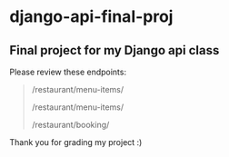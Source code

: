 # django-api-final-proj
## Final project for my Django api class

Please review these endpoints:
> /restaurant/menu-items/
> 
> /restaurant/menu-items/<int>
> 
>/restaurant/booking/

Thank you for grading my project :)